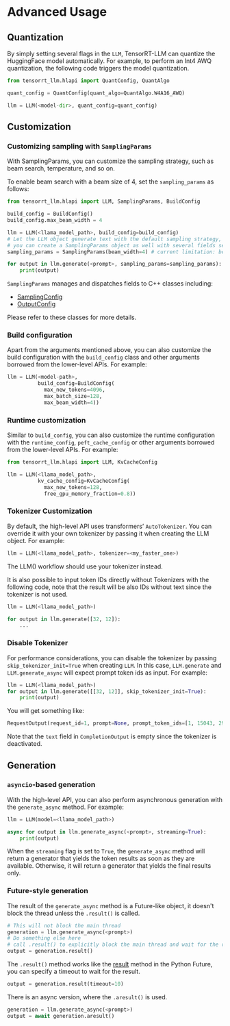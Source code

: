 # Advanced Usage

## Quantization
By simply setting several flags in the `LLM`, TensorRT-LLM can quantize the HuggingFace model automatically. For example, to perform an Int4 AWQ quantization, the following code triggers the model quantization.

``` python
from tensorrt_llm.hlapi import QuantConfig, QuantAlgo

quant_config = QuantConfig(quant_algo=QuantAlgo.W4A16_AWQ)

llm = LLM(<model-dir>, quant_config=quant_config)
```


## Customization

### Customizing sampling with `SamplingParams`
With SamplingParams, you can customize the sampling strategy, such as beam search, temperature, and so on.

To enable beam search with a beam size of 4, set the `sampling_params` as follows:

```python
from tensorrt_llm.hlapi import LLM, SamplingParams, BuildConfig

build_config = BuildConfig()
build_config.max_beam_width = 4

llm = LLM(<llama_model_path>, build_config=build_config)
# Let the LLM object generate text with the default sampling strategy, or
# you can create a SamplingParams object as well with several fields set manually
sampling_params = SamplingParams(beam_width=4) # current limitation: beam_width should be equal to max_beam_width

for output in llm.generate(<prompt>, sampling_params=sampling_params):
    print(output)
```

`SamplingParams` manages and dispatches fields to C++ classes including:
* [SamplingConfig](https://nvidia.github.io/TensorRT-LLM/_cpp_gen/runtime.html#_CPPv4N12tensorrt_llm7runtime14SamplingConfigE)
* [OutputConfig](https://nvidia.github.io/TensorRT-LLM/_cpp_gen/executor.html#_CPPv4N12tensorrt_llm8executor12OutputConfigE)

Please refer to these classes for more details.


### Build configuration
Apart from the arguments mentioned above, you can also customize the build configuration with the `build_config` class and other arguments borrowed from the lower-level APIs. For example:

```python
llm = LLM(<model-path>,
          build_config=BuildConfig(
            max_new_tokens=4096,
            max_batch_size=128,
            max_beam_width=4))
```

### Runtime customization
Similar to `build_config`, you can also customize the runtime configuration with the `runtime_config`, `peft_cache_config` or other arguments borrowed from the lower-level APIs. For example:


```python
from tensorrt_llm.hlapi import LLM, KvCacheConfig

llm = LLM(<llama_model_path>,
          kv_cache_config=KvCacheConfig(
            max_new_tokens=128,
            free_gpu_memory_fraction=0.8))
```

### Tokenizer Customization

By default, the high-level API uses transformers’ `AutoTokenizer`. You can override it with your own tokenizer by passing it when creating the LLM object. For example:

```python
llm = LLM(<llama_model_path>, tokenizer=<my_faster_one>)
```

The LLM() workflow should use your tokenizer instead.

It is also possible to input token IDs directly without Tokenizers with the following code, note that the result will be also IDs without text since the tokenizer is not used.

``` python
llm = LLM(<llama_model_path>)

for output in llm.generate([32, 12]):
    ...
```

### Disable Tokenizer
For performance considerations, you can disable the tokenizer by passing `skip_tokenizer_init=True` when creating `LLM`. In this case, `LLM.generate` and `LLM.generate_async` will expect prompt token ids as input. For example:

```python
llm = LLM(<llama_model_path>)
for output in llm.generate([[32, 12]], skip_tokenizer_init=True):
    print(output)
```

You will get something like:
```python
RequestOutput(request_id=1, prompt=None, prompt_token_ids=[1, 15043, 29892, 590, 1024, 338], outputs=[CompletionOutput(index=0, text='', token_ids=[518, 10858, 4408, 29962, 322, 306, 626, 263, 518, 10858, 20627, 29962, 472, 518, 10858, 6938, 1822, 306, 626, 5007, 304, 4653, 590, 4066, 297, 278, 518, 11947, 18527, 29962, 2602, 472], cumulative_logprob=None, logprobs=[])], finished=True)
```

Note that the `text` field in `CompletionOutput` is empty since the tokenizer is deactivated.


## Generation

### `asyncio`-based generation
With the high-level API, you can also perform asynchronous generation with the `generate_async` method. For example:

```python
llm = LLM(model=<llama_model_path>)

async for output in llm.generate_async(<prompt>, streaming=True):
    print(output)
```

When the `streaming` flag is set to `True`, the `generate_async` method will return a generator that yields the token results as soon as they are available. Otherwise, it will return a generator that yields the final results only.

### Future-style generation
The result of the `generate_async` method is a Future-like object, it doesn't block the thread unless the `.result()` is called.

```python
# This will not block the main thread
generation = llm.generate_async(<prompt>)
# Do something else here
# call .result() to explicitly block the main thread and wait for the result when needed
output = generation.result()
```

The `.result()` method works like the [result](https://docs.python.org/zh-cn/3/library/asyncio-future.html#asyncio.Future.result) method in the Python Future, you can specify a timeout to wait for the result.

```python
output = generation.result(timeout=10)
```

There is an async version, where the `.aresult()` is used.

```python
generation = llm.generate_async(<prompt>)
output = await generation.aresult()
```
